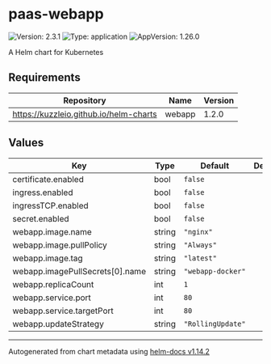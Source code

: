 # paas-webapp

![Version: 2.3.1](https://img.shields.io/badge/Version-2.3.1-informational?style=flat-square) ![Type: application](https://img.shields.io/badge/Type-application-informational?style=flat-square) ![AppVersion: 1.26.0](https://img.shields.io/badge/AppVersion-1.26.0-informational?style=flat-square)

A Helm chart for Kubernetes

## Requirements

| Repository                             | Name   | Version |
| -------------------------------------- | ------ | ------- |
| https://kuzzleio.github.io/helm-charts | webapp | 1.2.0   |

## Values

| Key                               | Type   | Default           | Description |
| --------------------------------- | ------ | ----------------- | ----------- |
| certificate.enabled               | bool   | `false`           |             |
| ingress.enabled                   | bool   | `false`           |             |
| ingressTCP.enabled                | bool   | `false`           |             |
| secret.enabled                    | bool   | `false`           |             |
| webapp.image.name                 | string | `"nginx"`         |             |
| webapp.image.pullPolicy           | string | `"Always"`        |             |
| webapp.image.tag                  | string | `"latest"`        |             |
| webapp.imagePullSecrets\[0\].name | string | `"webapp-docker"` |             |
| webapp.replicaCount               | int    | `1`               |             |
| webapp.service.port               | int    | `80`              |             |
| webapp.service.targetPort         | int    | `80`              |             |
| webapp.updateStrategy             | string | `"RollingUpdate"` |             |

______________________________________________________________________

Autogenerated from chart metadata using [helm-docs v1.14.2](https://github.com/norwoodj/helm-docs/releases/v1.14.2)
